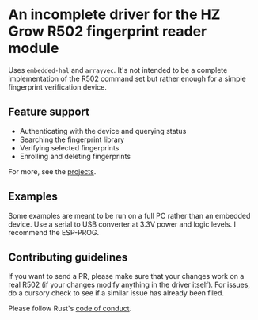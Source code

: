 # An incomplete driver for the HZ Grow R502 fingerprint reader module

Uses `embedded-hal` and `arrayvec`. It's not intended to be a complete implementation of the
R502 command set but rather enough for a simple fingerprint verification device.

## Feature support

* Authenticating with the device and querying status
* Searching the fingerprint library
* Verifying selected fingerprints
* Enrolling and deleting fingerprints

For more, see the [projects](https://github.com/FLamparski/hzgrow-r502/projects).

## Examples

Some examples are meant to be run on a full PC rather than an embedded device. Use
a serial to USB converter at 3.3V power and logic levels. I recommend the ESP-PROG.

## Contributing guidelines

If you want to send a PR, please make sure that your changes work on a real R502 (if your changes
modify anything in the driver itself). For issues, do a cursory check to see if a similar issue
has already been filed.

Please follow Rust's [code of conduct](https://www.rust-lang.org/policies/code-of-conduct).
